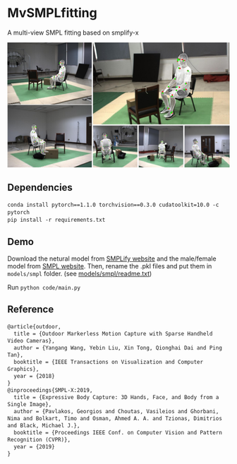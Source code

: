 # MvSMPLfitting
A multi-view SMPL fitting based on smplify-x

![figure](/images/teaser.jpg)

## Dependencies
```conda install pytorch==1.1.0 torchvision==0.3.0 cudatoolkit=10.0 -c pytorch```<br>
```pip install -r requirements.txt```


## Demo
Download the netural model from [SMPLify website](http://smplify.is.tuebingen.mpg.de/) and the male/female model from [SMPL website](https://smpl.is.tue.mpg.de/). Then, rename the .pkl files and put them in ```models/smpl``` folder. (see [models/smpl/readme.txt](./models/smpl/readme.txt))

Run ```python code/main.py```


## Reference
```
@article{outdoor,
  title = {Outdoor Markerless Motion Capture with Sparse Handheld Video Cameras},
  author = {Yangang Wang, Yebin Liu, Xin Tong, Qionghai Dai and Ping Tan},
  booktitle = {IEEE Transactions on Visualization and Computer Graphics},
  year = {2018}
}
@inproceedings{SMPL-X:2019,
  title = {Expressive Body Capture: 3D Hands, Face, and Body from a Single Image},
  author = {Pavlakos, Georgios and Choutas, Vasileios and Ghorbani, Nima and Bolkart, Timo and Osman, Ahmed A. A. and Tzionas, Dimitrios and Black, Michael J.},
  booktitle = {Proceedings IEEE Conf. on Computer Vision and Pattern Recognition (CVPR)},
  year = {2019}
}
```
